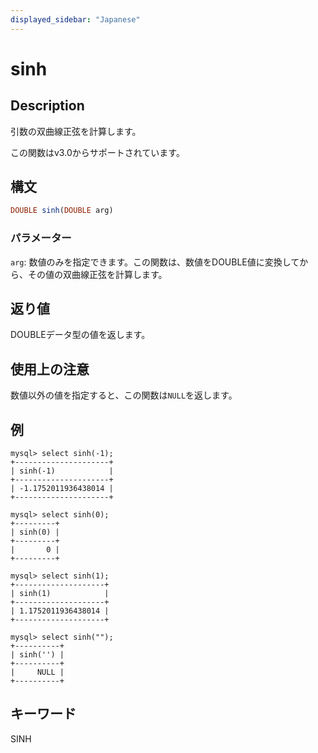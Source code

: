 ```yaml
---
displayed_sidebar: "Japanese"
---
```


# sinh

## Description

引数の双曲線正弦を計算します。

この関数はv3.0からサポートされています。

## 構文

```Haskell
DOUBLE sinh(DOUBLE arg)
```

### パラメーター

`arg`: 数値のみを指定できます。この関数は、数値をDOUBLE値に変換してから、その値の双曲線正弦を計算します。

## 返り値

DOUBLEデータ型の値を返します。

## 使用上の注意

数値以外の値を指定すると、この関数は`NULL`を返します。

## 例

```Plain
mysql> select sinh(-1);
+---------------------+
| sinh(-1)            |
+---------------------+
| -1.1752011936438014 |
+---------------------+

mysql> select sinh(0);
+---------+
| sinh(0) |
+---------+
|       0 |
+---------+

mysql> select sinh(1);
+--------------------+
| sinh(1)            |
+--------------------+
| 1.1752011936438014 |
+--------------------+

mysql> select sinh("");
+----------+
| sinh('') |
+----------+
|     NULL |
+----------+
```

## キーワード

SINH